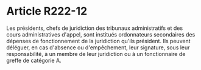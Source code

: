 # Article R222-12

Les présidents, chefs de juridiction des tribunaux administratifs et des cours administratives d'appel, sont institués ordonnateurs secondaires des dépenses de fonctionnement de la juridiction qu'ils président. Ils peuvent déléguer, en cas d'absence ou d'empêchement, leur signature, sous leur responsabilité, à un membre de leur juridiction ou à un fonctionnaire de greffe de catégorie A.
